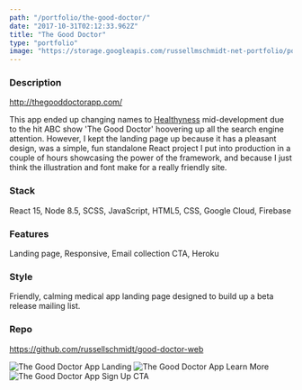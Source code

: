 ```yaml
---
path: "/portfolio/the-good-doctor/"
date: "2017-10-31T02:12:33.962Z"
title: "The Good Doctor"
type: "portfolio"
image: "https://storage.googleapis.com/russellmschmidt-net-portfolio/portfolio/TheGoodDoctorApp-1.png"
---
```


### Description
<http://thegooddoctorapp.com/>

This app ended up changing names to [Healthyness](http://healthyness.co) mid-development due to the hit ABC show 'The Good Doctor' hoovering up all the search engine attention. However, I kept the landing page up because it has a pleasant design, was a simple, fun standalone React project I put into production in a couple of hours showcasing the power of the framework, and because I just think the illustration and font make for a really friendly site.

### Stack
React 15,
Node 8.5,
SCSS,
JavaScript,
HTML5,
CSS,
Google Cloud,
Firebase

### Features
Landing page,
Responsive, 
Email collection CTA,
Heroku

### Style
Friendly, calming medical app landing page designed to build up a beta release mailing list.

### Repo
<https://github.com/russellschmidt/good-doctor-web>

![The Good Doctor App Landing](https://storage.googleapis.com/russellmschmidt-net-portfolio/portfolio/TheGoodDoctorApp-1.png)
![The Good Doctor App Learn More](https://storage.googleapis.com/russellmschmidt-net-portfolio/portfolio/TheGoodDoctorApp-2.png)
![The Good Doctor App Sign Up CTA](https://storage.googleapis.com/russellmschmidt-net-portfolio/portfolio/TheGoodDoctorApp-3.png)